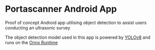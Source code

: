 # Portascanner Android App
Proof of concept Android app utilising object detection to assist users conducting an ultrasonic survey

The object detection model used in this app is powered by [YOLOv8](https://github.com/ultralytics/ultralytics) and runs on the [Onnx Runtime](https://onnxruntime.ai/) 